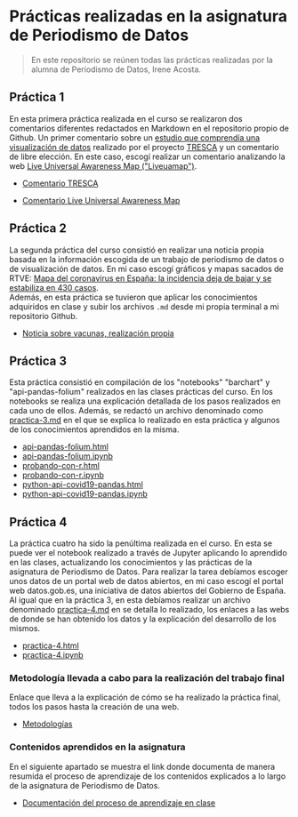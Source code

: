 # Prácticas realizadas en la asignatura de Periodismo de Datos

> En este repositorio se reúnen todas las prácticas realizadas por la alumna de Periodismo de Datos, Irene Acosta.

## Práctica 1 

En esta primera práctica realizada en el curso se realizaron dos comentarios diferentes redactados en Markdown en el repositorio propio de Github. Un primer comentario sobre un [estudio que comprendía una visualización de datos](https://trescaproject.eu/2021/10/07/are-social-media-harmful-yes-say-most-europeans-but-its-complicated/) realizado por el proyecto  [TRESCA](https://trescaproject.eu) y un comentario de libre elección. En este caso, escogí realizar un comentario analizando la web [Live Universal Awareness Map ("Liveuamap")](https://me.liveuamap.com/welcome).

- [Comentario TRESCA](https://github.com/Pontedatos/IreneAcosta/blob/master/practica-1-tresca.md)

- [Comentario Live Universal Awareness Map](https://github.com/Pontedatos/IreneAcosta/blob/master/practica-1-libre.md)

## Práctica 2

La segunda práctica del curso consistió en realizar una noticia propia basada en la información escogida de un trabajo de periodismo de datos o de visualización de datos. En mi caso escogí gráficos y mapas sacados de RTVE: [ Mapa del coronavirus en España: la incidencia deja de bajar y se estabiliza en 430 casos](https://www.rtve.es/noticias/20220429/mapa-del-coronavirus-espana/2004681.shtml).  
Además, en esta práctica se tuvieron que aplicar los conocimientos adquiridos en clase y subir los archivos `.md` desde mi propia terminal a mi repositorio Github.

- [Noticia sobre vacunas, realización propia](https://github.com/Pontedatos/IreneAcosta/blob/master/practica-1-libre.md)

## Práctica 3

Esta práctica consistió en compilación de los "notebooks" "barchart" y "api-pandas-folium"  realizados en las clases prácticas del curso. En los notebooks se realiza una explicación detallada de los pasos realizados en cada uno de ellos. Además, se redactó un archivo denominado como [practica-3.md](https://github.com/Pontedatos/IreneAcosta/blob/master/practica-3.md) en el que se explica lo realizado en esta práctica y algunos de los conocimientos aprendidos en la misma. 
- [api-pandas-folium.html](https://github.com/Pontedatos/IreneAcosta/blob/master/api-pandas-folium.html )
- [api-pandas-folium.ipynb](https://github.com/Pontedatos/IreneAcosta/blob/master/api-pandas-folium.ipynb)
- [probando-con-r.html](https://github.com/Pontedatos/IreneAcosta/blob/master/probando-con-r.html)
- [probando-con-r.ipynb](https://github.com/Pontedatos/IreneAcosta/blob/master/probando-con-r.ipynb)
- [python-api-covid19-pandas.html](https://github.com/Pontedatos/IreneAcosta/blob/master/python-api-covid19-pandas.html)
- [python-api-covid19-pandas.ipynb](https://github.com/Pontedatos/IreneAcosta/blob/master/python-api-covid19-pandas.ipynb)

## Práctica 4

La práctica cuatro ha sido la penúltima realizada en el curso. En esta se puede ver el notebook realizado a través de Jupyter aplicando lo aprendido en las clases, actualizando los conocimientos y las prácticas de la asignatura de Periodismo de Datos. Para realizar la tarea debíamos escoger unos datos de un portal web de datos abiertos, en mi caso escogí el portal web datos.gob.es, una iniciativa de datos abiertos del Gobierno de España. Al igual que en la práctica 3, en esta debíamos realizar un archivo denominado [practica-4.md](https://github.com/Pontedatos/IreneAcosta/blob/master/practica-4.md) en se detalla lo realizado, los enlaces a las webs de donde se han obtenido los datos y la explicación del desarrollo de los mismos.

- [practica-4.html](https://github.com/Pontedatos/IreneAcosta/blob/master/practica-4.html)
- [practica-4.ipynb](https://github.com/Pontedatos/IreneAcosta/blob/master/practica-4.ipynb)
 
### Metodología llevada a cabo para la realización del trabajo final 

Enlace que lleva a la explicación de cómo se ha realizado la práctica final, todos los pasos hasta la creación de una web. 

- [Metodologías ](https://github.com/Pontedatos/IreneAcosta/blob/master/metodologia.md)

### Contenidos aprendidos en la asignatura

En el siguiente apartado se muestra el link donde documenta de manera resumida el proceso de aprendizaje de los contenidos explicados a lo largo de la asignatura de Periodismo de Datos.

- [Documentación del proceso de aprendizaje en clase](https://github.com/Pontedatos/IreneAcosta/blob/master/resumen.md)


